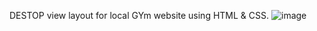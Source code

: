 DESTOP view layout for local GYm website using HTML & CSS.
![image](https://user-images.githubusercontent.com/88607051/155844066-3e54ba17-ef62-4194-8c75-2e899183e34d.png)
